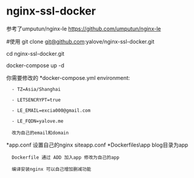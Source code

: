 # nginx-ssl-docker

参考了umputun/nginx-le https://github.com/umputun/nginx-le

#使用
git clone git@github.com:yalove/nginx-ssl-docker.git

cd nginx-ssl-docker.git 

docker-compose up -d

你需要修改的
  *docker-compose.yml
      environment:
      
      - TZ=Asia/Shanghai
      
      - LETSENCRYPT=true
      
      - LE_EMAIL=excia000@gmail.com
      
      - LE_FQDN=yalove.me
      
      改为自己的email和domain 
      
  *app.conf
      设置自己的nginx siteapp.conf
  *Dockerfiles\app
      blog目录为app
      
      Dockerfile 通过 ADD 加入app 修改为自己的app
      
      编译安装nginx 可以自己增加删减功能
      

